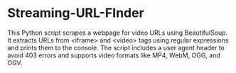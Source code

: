 # Streaming-URL-FInder
This Python script scrapes a webpage for video URLs using BeautifulSoup. It extracts URLs from &lt;iframe> and &lt;video> tags using regular expressions and prints them to the console. The script includes a user agent header to avoid 403 errors and supports video formats like MP4, WebM, OGG, and OGV.
